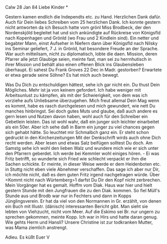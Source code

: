  Calw 28 Jan 84
Liebe Kinder <Marie>*

Gestern kamen endlich die Independts etc. zu Hand. Herzlichen Dank dafür. Auch für Dein liebes Schreiben vom 25 herzlichen Dank. Ich konnte gestern nicht antworten da ich Besuch hatte vom grönl Miss Brodbeck, der den Nordenskjöld begleitet hat und sich ankündigte auf Rückreise von Königsfld nach Kopenhagen und Grönld (wo Frau und 2 Kindlein sind). Ein netter und begabter Mann, einst Aufseher in Niefern dann über Königsfld nach Nilsky ins Seminar geliefert, 7 J. in Grönld, hat besondere Freude an der Sprache. War auch mitteilsam, nicht zu diplomatisch, lobte die daen. Mission, deren Pfarrer alle jetzt Glaubige seien, meinte fast, man sei zu herrnhutisch in ihrer Mission und behält also einen offenen Blick ins Glaubensleben überhaupt. Ei sahest Du Frank Groves 22 Dec in Madr. gestorben? Erwartete er etwa gerade seine Söhne? Es hat mich auch bewegt.

Was Du Dich zu entschuldigen hättest, sehe ich gar nicht ein. Du thust Dein Mögliches. Mehr ist ja von keinem gefordert. Ich habe weniger mit Arbeitsunlust zu kämpfen, als mit der Schwierigkeit, von dem was ich vorziehe aufs Unliebsame überzugehen. Mich freut allemal Dein Mag wenn es kommt, habe es rasch durchgelesen und mich gewundert, wie nett Du manches hinbringst. Sei doch gutes Muts und glaube, daß auch andere es gern lesen und Nutzen davon haben, wohl auch für den Schreiber ein Gebetlein leisten. Das ist wohl wahr, daß ein junger sich leichter einarbeitet als ein 50er. Aber ich sehe daß in Barm ein junger zu viel chances gegen sich gehabt hätte. So leuchtet mir Schmalbch ganz ein. Er steht schon gedruckt in den Kirchenzeitungen 
Mit der Denkschrift wirds auch ohne Dich recht werden. Aber lesen und etwas Salz beifügen solltest Du doch. Am Samstg sehe ich wohl den lieben Walz und wundere mich wie er sich unter den Pfarrern geberdet. Ich werde bei Kemmler wohl einiges hören. - Ei was Fritz betrifft, so wunderte sich Fried wie schlecht verpackt er ihm die Sachen schickte. Er meinte, in dieser Weise werde er dem Heidenboten etc. in Stuttg nicht eben viele Abnehmer verschaffen. Das sage ich aber nur Dir, ich möchte nicht, daß es dem guten Fritz irgend nachgetragen würde. Über <Kommt nicht nach Würtemberg>1 darfst Du Dir den Kopf nicht zerbrechen. Mein Vorgänger hat es gemalt. 
Hoffm vom Diak. Haus war hier und hielt gestern Stunde mit den Jungfrauen die zu den Diak. kommen. So fiel Müll's Stunde aus und Brodb war nur in Fechters und dann in Kopps Jünglingsverein. Er hat da viel von den Normannen in Gr. erzählt, von denen ein Buch mit Illustr. (dänisch) interessanten Bericht gibt. Man sieht sie lebten von Viehzucht, nicht vom Meer. Auf die Eskimo sei Br. nur ungern zu sprechen gekommen, meinte Kopp. Ich war in Hirs und hatte daran genug. Wie gehts Herm und Hansli? Unsere Christine ist zur todkranken Mutter, was Mama ziemlich anstrengt.

 Adieu. Es küßt Euer V
